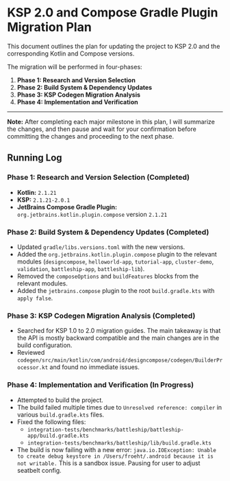 # KSP 2.0 and Compose Gradle Plugin Migration Plan

This document outlines the plan for updating the project to KSP 2.0 and the corresponding Kotlin and Compose versions.

The migration will be performed in four-phases:
1.  **Phase 1: Research and Version Selection**
2.  **Phase 2: Build System & Dependency Updates**
3.  **Phase 3: KSP Codegen Migration Analysis**
4.  **Phase 4: Implementation and Verification**

---

**Note:** After completing each major milestone in this plan, I will summarize the changes, and then pause and wait for your confirmation before committing the changes and proceeding to the next phase.

## Running Log

### Phase 1: Research and Version Selection (Completed)

*   **Kotlin:** `2.1.21`
*   **KSP:** `2.1.21-2.0.1`
*   **JetBrains Compose Gradle Plugin:** `org.jetbrains.kotlin.plugin.compose` version `2.1.21`

### Phase 2: Build System & Dependency Updates (Completed)

*   Updated `gradle/libs.versions.toml` with the new versions.
*   Added the `org.jetbrains.kotlin.plugin.compose` plugin to the relevant modules (`designcompose`, `helloworld-app`, `tutorial-app`, `cluster-demo`, `validation`, `battleship-app`, `battleship-lib`).
*   Removed the `composeOptions` and `buildFeatures` blocks from the relevant modules.
*   Added the `jetbrains.compose` plugin to the root `build.gradle.kts` with `apply false`.

### Phase 3: KSP Codegen Migration Analysis (Completed)
*   Searched for KSP 1.0 to 2.0 migration guides. The main takeaway is that the API is mostly backward compatible and the main changes are in the build configuration.
*   Reviewed `codegen/src/main/kotlin/com/android/designcompose/codegen/BuilderProcessor.kt` and found no immediate issues.

### Phase 4: Implementation and Verification (In Progress)
*   Attempted to build the project.
*   The build failed multiple times due to `Unresolved reference: compiler` in various `build.gradle.kts` files.
*   Fixed the following files:
    *   `integration-tests/benchmarks/battleship/battleship-app/build.gradle.kts`
    *   `integration-tests/benchmarks/battleship/lib/build.gradle.kts`
*   The build is now failing with a new error: `java.io.IOException: Unable to create debug keystore in /Users/froeht/.android because it is not writable.` This is a sandbox issue. Pausing for user to adjust seatbelt config.
